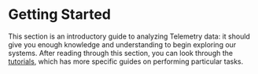 # Getting Started

This section is an introductory guide to analyzing Telemetry data:
it should give you enough knowledge and understanding to begin exploring our systems.
After reading through this section, you can look through the [tutorials](../cookbooks/index.md),
which has more specific guides on performing particular tasks.
